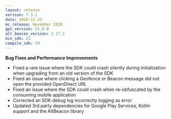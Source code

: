 ```yaml
---
layout: release
version: 7.3.1
date: 2020-11-25
mc_release: November 2020
gps_version: 21.0.0
alt_beacon_version: 2.17.1
min_sdk: 21
compile_sdk: 29
---
```

**Bug Fixes and Performance Improvements**
* Fixed a rare issue where the SDK could crash silently during initialization when upgrading from an old version of the SDK
* Fixed an issue where clicking a Geofence or Beacon message did not open the provided OpenDirect URL
* Fixed an issue where the SDK could crash when re-obfuscated by the consuming mobile application
* Corrected an SDK debug log incorrectly logging as error
* Updated 3rd party dependencies for Google Play Services, Kotlin support and the AltBeacon library